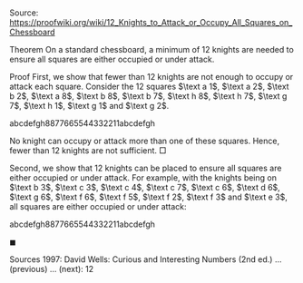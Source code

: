 # 

Source: https://proofwiki.org/wiki/12_Knights_to_Attack_or_Occupy_All_Squares_on_Chessboard

Theorem
On a standard chessboard, a minimum of $12$ knights are needed to ensure all squares are either occupied or under attack.


Proof
First, we show that fewer than $12$ knights are not enough to occupy or attack each square.
Consider the $12$ squares $\text a 1$, $\text a 2$, $\text b 2$, $\text a 8$, $\text b 8$, $\text b 7$, $\text h 8$, $\text h 7$, $\text g 7$, $\text h 1$, $\text g 1$ and $\text g 2$.


abcdefgh8877665544332211abcdefgh

No knight can occupy or attack more than one of these squares.
Hence, fewer than $12$ knights are not sufficient.
$\Box$

Second, we show that $12$ knights can be placed to ensure all squares are either occupied or under attack.
For example, with the knights being on $\text b 3$, $\text c 3$, $\text c 4$, $\text c 7$, $\text c 6$, $\text d 6$, $\text g 6$, $\text f 6$, $\text f 5$, $\text f 2$, $\text f 3$ and $\text e 3$, all squares are either occupied or under attack:


abcdefgh8877665544332211abcdefgh

$\blacksquare$


Sources
1997: David Wells: Curious and Interesting Numbers (2nd ed.) ... (previous) ... (next): $12$




